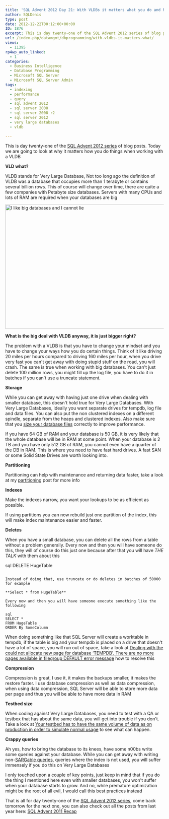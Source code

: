 ```yaml
---
title: 'SQL Advent 2012 Day 21: With VLDBs it matters what you do and how you do it'
author: SQLDenis
type: post
date: 2012-12-22T00:12:00+00:00
ID: 1876
excerpt: This is day twenty-one of the SQL Advent 2012 series of blog posts. Today we are going to look at Very Large Databases
url: /index.php/datamgmt/dbprogramming/with-vldbs-it-matters-what/
views:
  - 11395
rp4wp_auto_linked:
  - 1
categories:
  - Business Intelligence
  - Database Programming
  - Microsoft SQL Server
  - Microsoft SQL Server Admin
tags:
  - indexing
  - performance
  - query
  - sql advent 2012
  - sql server 2008
  - sql server 2008 r2
  - sql server 2012
  - very large databases
  - vldb

---
```

This is day twenty-one of the [SQL Advent 2012 series][1] of blog posts. Today we are going to look at why it matters how you do things when working with a VLDB 

**VLD what?**
  
VLDB stands for Very Large Database, Not too long ago the definition of VLDB was a database that occupies more than 1 terabyte or contains several billion rows. This of course will change over time, there are quite a few companies with Petabyte size databases. Servers with many CPUs and lots of RAM are required when your databases are big

<div class="image_block">
  <a href="/wp-content/uploads/blogs/DataMgmt/Denis/ADvent/SQLServerCPUandRAM.jpg?mtime=1356141722"><img alt="I like big databases and I cannot lie" title ="I like big databases and I cannot lie" src="/wp-content/uploads/blogs/DataMgmt/Denis/ADvent/SQLServerCPUandRAM.jpg?mtime=1356141722" width="582" height="395" /></a>
</div>

**What is the big deal with VLDB anyway, it is just bigger right?**
  
The problem with a VLDB is that you have to change your mindset and you have to change your ways how you do certain things. Think of it like driving 20 miles per hours compared to driving 160 miles per hour, when you drive very fast you can't get away with doing stupid stuff on the road, you will crash. The same is true when working with big databases. You can't just delete 100 million rows, you might fill up the log file, you have to do it in batches if you can't use a truncate statement.

**Storage**
  
While you can get away with having just one drive when dealing with smaller database, this doesn't hold true for Very Large Databases. With Very Large Databases, ideally you want separate drives for tempdb, log file and data files. You can also put the non clustered indexes on a different spindle, separate from the heaps and clustered indexes. Also make sure that you [size your database files][2] correctly to improve performance.
  
If you have 64 GB of RAM and your database is 50 GB, it is very likely that the whole database will be in RAM at some point. When your database is 2 TB and you have only 512 GB of RAM, you cannot even have a quarter of the DB in RAM. This is where you need to have fast hard drives. A fast SAN or some Solid State Drives are worth looking into.

**Partitioning**
  
Partitioning can help with maintenance and returning data faster, take a look at my [partitioning][3] post for more info

**Indexes**
  
Make the indexes narrow, you want your lookups to be as efficient as possible.
  
If using partitions you can now rebuild just one partition of the index, this will make index maintenance easier and faster.

**Deletes**
  
When you have a small database, you can delete all the rows from a table without a problem generally. Every now and then you will have someone do this, they will of course do this just one because after that you will have _THE TALK_ with them about this

sql
DELETE HugeTable
```

Instead of doing that, use truncate or do deletes in batches of 50000 for example

**Select * from HugeTable**
  
Every now and then you will have someone execute something like the following

sql
SELECT * 
FROM HugeTable
ORDER By SomeColumn
```
When doing something like that SQL Server will create a worktable in tempdb, if the table is big and your tempdb is placed on a drive that doesn't have a lot of space, you will run out of space, take a look at [Dealing with the could not allocate new page for database &#8216;TEMPDB'. There are no more pages available in filegroup DEFAULT error message][4] how to resolve this

**Compression**
  
Compression is great, I use it, it makes the backups smaller, it makes the restore faster. I use database compression as well as data compression, when using data compression, SQL Server will be able to store more data per page and thus you will be able to have more data in RAM

**Testbed size**
  
When coding against Very Large Databases, you need to test with a QA or testbox that has about the same data, you will get into trouble if you don't. Take a look at [Your testbed has to have the same volume of data as on production in order to simulate normal usage][5] to see what can happen.

**Crappy queries**
  
Ah yes, how to bring the database to its knees, have some n00bs write some queries against your database. While you can get away with writing non-[SARGable queries][6], queries where the index is not used, you will suffer immensely if you do this on Very Large Databases

I only touched upon a couple of key points, just keep in mind that if you do the thing I mentioned here even with smaller databases, you won't suffer when your database starts to grow. And no, while premature optimization might be the root of all evil, I would call this best practices instead

That is all for day twenty-one of the [SQL Advent 2012 series][1], come back tomorrow for the next one, you can also check out all the posts from last year here: [SQL Advent 2011 Recap][7]

 [1]: /index.php/DataMgmt/DBProgramming/sql-advent-2012-here-is
 [2]: /index.php/DataMgmt/DBAdmin/MSSQLServerAdmin/sizing-database-files
 [3]: /index.php/DataMgmt/DataDesign/sql-advent-2011-day-3
 [4]: /index.php/DataMgmt/DataDesign/could-not-allocate-new-page-for-database
 [5]: /index.php/DataMgmt/DataDesign/your-testbed-has-to-have-the-same-volume
 [6]: /index.php/DataMgmt/DBProgramming/sargable-queries
 [7]: /index.php/DataMgmt/DataDesign/sql-advent-2011-recap